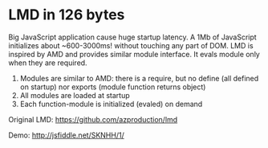 LMD in 126 bytes
================

Big JavaScript application cause huge startup latency. A 1Mb of JavaScript initializes about ~600-3000ms! without touching any part of DOM. LMD is inspired by AMD and provides similar module interface. It evals module only when they are required.

1. Modules are similar to AMD: there is a require, but no define (all defined on startup) nor exports (module function returns object)
2. All modules are loaded at startup
3. Each function-module is initialized (evaled) on demand

Original LMD: https://github.com/azproduction/lmd

Demo: http://jsfiddle.net/SKNHH/1/